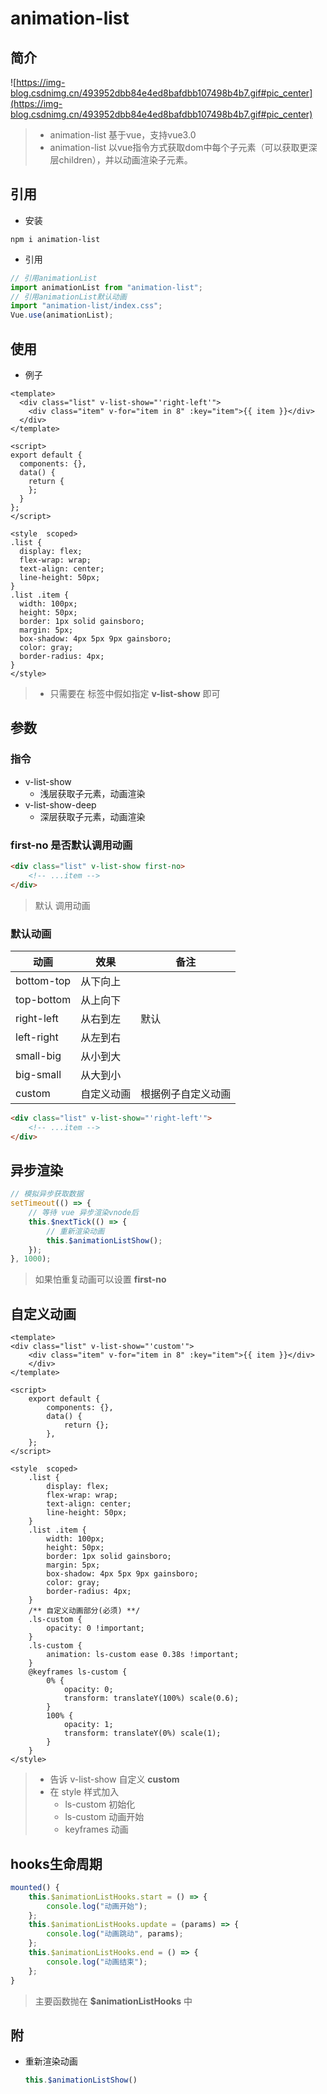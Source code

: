 # animation-list

## 简介

![https://img-blog.csdnimg.cn/493952dbb84e4ed8bafdbb107498b4b7.gif#pic_center](https://img-blog.csdnimg.cn/493952dbb84e4ed8bafdbb107498b4b7.gif#pic_center)

> + animation-list 基于vue，支持vue3.0
> + animation-list 以vue指令方式获取dom中每个子元素（可以获取更深层children），并以动画渲染子元素。

## 引用

+ 安装

```shell
npm i animation-list
```

+ 引用

```js
// 引用animationList
import animationList from "animation-list";
// 引用animationList默认动画
import "animation-list/index.css";
Vue.use(animationList);
```

## 使用

+ 例子

```vue
<template>
  <div class="list" v-list-show="'right-left'">
    <div class="item" v-for="item in 8" :key="item">{{ item }}</div>
  </div>
</template>

<script>
export default {
  components: {},
  data() {
    return {
    };
  }
};
</script>

<style  scoped>
.list {
  display: flex;
  flex-wrap: wrap;
  text-align: center;
  line-height: 50px;
}
.list .item {
  width: 100px;
  height: 50px;
  border: 1px solid gainsboro;
  margin: 5px;
  box-shadow: 4px 5px 9px gainsboro;
  color: gray;
  border-radius: 4px;
}
</style>

```

> + 只需要在 标签中假如指定  **v-list-show** 即可

## 参数

### 指令

+ v-list-show
  + 浅层获取子元素，动画渲染
+ v-list-show-deep
  + 深层获取子元素，动画渲染

### first-no 是否默认调用动画

```html
<div class="list" v-list-show first-no>
    <!-- ...item -->
</div>
```

> 默认 调用动画

### 默认动画

| 动画       | 效果       | 备注               |
| ---------- | ---------- | ------------------ |
| bottom-top | 从下向上   |                    |
| top-bottom | 从上向下   |                    |
| right-left | 从右到左   | 默认               |
| left-right | 从左到右   |                    |
| small-big  | 从小到大   |                    |
| big-small  | 从大到小   |                    |
| custom     | 自定义动画 | 根据例子自定义动画 |

```html
<div class="list" v-list-show="'right-left'">
    <!-- ...item -->
</div>
```

## 异步渲染

```js
// 模拟异步获取数据
setTimeout(() => {
    // 等待 vue 异步渲染vnode后
    this.$nextTick(() => {
        // 重新渲染动画
        this.$animationListShow();
    });
}, 1000);
```

> 如果怕重复动画可以设置 **first-no**

## 自定义动画

```vue
<template>
<div class="list" v-list-show="'custom'">
    <div class="item" v-for="item in 8" :key="item">{{ item }}</div>
    </div>
</template>

<script>
    export default {
        components: {},
        data() {
            return {};
        },
    };
</script>

<style  scoped>
    .list {
        display: flex;
        flex-wrap: wrap;
        text-align: center;
        line-height: 50px;
    }
    .list .item {
        width: 100px;
        height: 50px;
        border: 1px solid gainsboro;
        margin: 5px;
        box-shadow: 4px 5px 9px gainsboro;
        color: gray;
        border-radius: 4px;
    }
	/** 自定义动画部分(必须) **/
    .ls-custom {
        opacity: 0 !important;
    }
    .ls-custom {
        animation: ls-custom ease 0.38s !important;
    }
    @keyframes ls-custom {
        0% {
            opacity: 0;
            transform: translateY(100%) scale(0.6);
        }
        100% {
            opacity: 1;
            transform: translateY(0%) scale(1);
        }
    }
</style>
```

> + 告诉 v-list-show 自定义 **custom**
> + 在 style 样式加入
>   + ls-custom 初始化
>   + ls-custom 动画开始
>   + keyframes 动画

## hooks生命周期

```js
mounted() {
    this.$animationListHooks.start = () => {
        console.log("动画开始");
    };
    this.$animationListHooks.update = (params) => {
        console.log("动画跳动", params);
    };
    this.$animationListHooks.end = () => {
        console.log("动画结束");
    };
}
```

> 主要函数抛在 **$animationListHooks** 中 

## 附

+ 重新渲染动画

  ```js
  this.$animationListShow()
  ```

  
